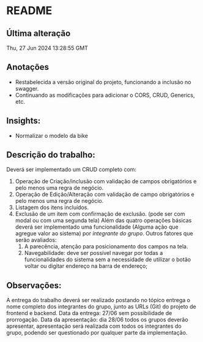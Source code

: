 # README

## Última alteração
Thu, 27 Jun 2024 13:28:55 GMT

## Anotações
* Restabelecida a versão original do projeto, funcionando a inclusão no swagger.
* Continuando as modificações para adicionar o CORS, CRUD, Generics, etc.

## Insights:
* Normalizar o modelo da bike 

## Descrição do trabalho:
Deverá ser implementado um CRUD completo com:
1. Operação de Criação/inclusão com validação de campos obrigatórios e pelo menos uma regra de negócio.
2. Operação de Edição/Alteração com validação de campo obrigatórios e pelo menos uma regra de negócio.
3. Listagem dos itens incluídos.
4. Exclusão de um item com confirmação de exclusão. (pode ser com modal ou com uma segunda tela)
   Além das quatro operações básicas deverá ser implementado uma funcionalidade (Alguma ação que agregue valor ao sistema) por *integrante do grupo*.
   Outros fatores que serão avaliados:
   1. A parecência, atenção para posicionamento dos campos na tela.
   2. Navegabilidade: deve ser possível navegar por todas a funcionalidades do sistema sem a necessidade de utilizar o botão voltar ou digitar endereço na barra de endereço;

## Observações:
A entrega do trabalho deverá ser realizado postando no tópico entrega o nome completo dos integrantes do grupo, junto as URLs (Git) do projeto de frontend e backend.
Data da entrega: 27/06 sem possibilidade de prorrogação.
Data da apresentação: dia 28/06 todos os grupos deverão apresentar, apresentação será realizada com todos os integrantes do grupo, podendo ser questionado por qualquer parte da implementação.
